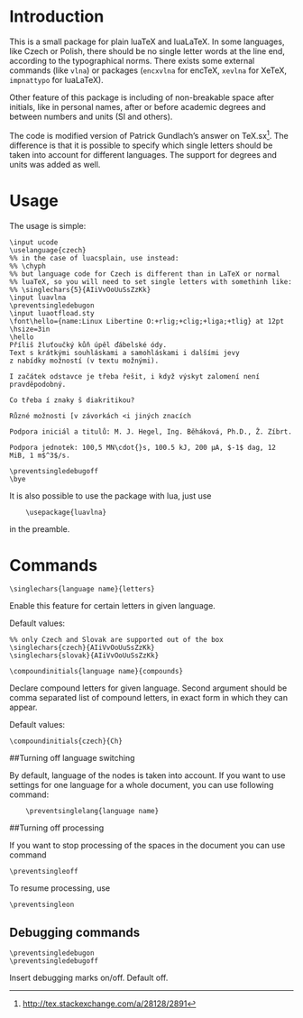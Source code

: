 # Introduction

This is a small package for plain luaTeX and luaLaTeX. In some languages,
like Czech or Polish, there should be no single letter words at the
line end, according to the typographical norms. There exists some
external commands (like `vlna`) or packages (`encxvlna` for encTeX,
`xevlna` for XeTeX, `impnattypo` for luaLaTeX).

Other feature of this package is including of non-breakable space after initials,
like in personal names, after or before academic degrees
and between numbers and units (SI and others).

The code is modified version of Patrick Gundlach’s answer on
TeX.sx[^1]. The difference is that it is possible to specify which
single letters should be taken into account for different
languages.
The support for degrees and units was added as well.

# Usage

The usage is simple:

    \input ucode
    \uselanguage{czech}
    %% in the case of luacsplain, use instead:
    %% \chyph
    %% but language code for Czech is different than in LaTeX or normal 
    %% luaTeX, so you will need to set single letters with somethinh like:
    %% \singlechars{5}{AIiVvOoUuSsZzKk}
    \input luavlna
    \preventsingledebugon
    \input luaotfload.sty
    \font\hello={name:Linux Libertine O:+rlig;+clig;+liga;+tlig} at 12pt 
    \hsize=3in
    \hello
    Příliš žluťoučký kůň úpěl ďábelské ódy. 
    Text s krátkými souhláskami a samohláskami i dalšími jevy 
    z nabídky možností (v textu možnými). 
    
    I začátek odstavce je třeba řešit, i když výskyt zalomení není pravděpodobný.
    
    Co třeba í znaky š diakritikou?
    
    Různé možnosti [v závorkách <i jiných znacích

    Podpora iniciál a titulů: M. J. Hegel, Ing. Běháková, Ph.D., Ž. Zíbrt.

    Podpora jednotek: 100,5 MN\cdot{}s, 100.5 kJ, 200 µA, $-1$ dag, 12 MiB, 1 m$^3$/s.

    \preventsingledebugoff
    \bye


It is also possible to use the package with lua, just use

        \usepackage{luavlna}

in the preamble.

# Commands

    \singlechars{language name}{letters} 

Enable this feature for certain letters in given language. 

Default values:

    %% only Czech and Slovak are supported out of the box
    \singlechars{czech}{AIiVvOoUuSsZzKk}
    \singlechars{slovak}{AIiVvOoUuSsZzKk}

    \compoundinitials{language name}{compounds}

Declare compound letters for given language. Second argument should be comma 
separated list of compound letters, in exact form in which they can appear.

Default values:

    \compoundinitials{czech}{Ch}

##Turning off language switching

By default, language of the nodes is taken into account. If you want to use
settings for one language for a whole document, you can use following command:

    	\preventsinglelang{language name}

##Turning off processing

If you want to stop processing of the spaces in the document you can use
command

    \preventsingleoff

To resume processing, use

    \preventsingleon

## Debugging commands 

    \preventsingledebugon
    \preventsingledebugoff

Insert debugging marks on/off. Default off.

[^1]:
    <http://tex.stackexchange.com/a/28128/2891>
